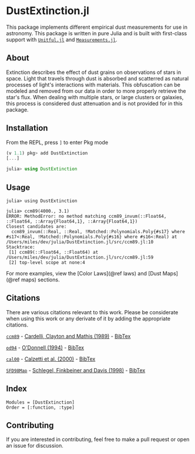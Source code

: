 # DustExtinction.jl

This package implements different empirical dust measurements for use in astronomy. This package is written in pure Julia and is built with first-class support with [`Unitful.jl`](https://github.com/painterqubits/unitful.jl) and [`Measurements.jl`](https://github.com/juliaphysics/measurements.jl).

## About
Extinction describes the effect of dust grains on observations of stars in space. Light that travels through dust is absorbed and scatterred as natural processes of light's interactions with materials. This obfuscation can be modeled and removed from our data in order to more properly retrieve the star's flux. When dealing with multiple stars, or large clusters or galaxies, this process is considered dust attenuation and is not provided for in this package.

## Installation

From the REPL, press `]` to enter Pkg mode

```julia
(v 1.1) pkg> add DustExtinction
[...]

julia> using DustExtinction
```

## Usage

```jldoctest
julia> using DustExtinction

julia> ccm89(4000., 3.1)
ERROR: MethodError: no method matching ccm89_invum(::Float64, ::Float64, ::Array{Float64,1}, ::Array{Float64,1})
Closest candidates are:
  ccm89_invum(::Real, ::Real, !Matched::Polynomials.Poly{#s17} where #s17<:Real, !Matched::Polynomials.Poly{#s16} where #s16<:Real) at /Users/miles/dev/julia/DustExtinction.jl/src/ccm89.jl:10
Stacktrace:
 [1] ccm89(::Float64, ::Float64) at /Users/miles/dev/julia/DustExtinction.jl/src/ccm89.jl:59
 [2] top-level scope at none:4

```

For more examples, view the [Color Laws](@ref laws) and [Dust Maps](@ref maps) sections.

## Citations

There are various citations relevant to this work. Please be considerate when using this work or any derivate of it by adding the appropriate citations.

[`ccm89`](@ref) - 
[Cardelli, Clayton and Mathis (1989)](https://ui.adsabs.harvard.edu/abs/1989ApJ...345..245C/abstract) - [BibTex](assets/ccm89.bib)

[`od94`](@ref) - [O'Donnell (1994)](https://ui.adsabs.harvard.edu/abs/1994ApJ...422..158O/abstract) - [BibTex](assets/od94.bib)

[`cal00`](@ref) - [Calzetti et al. (2000)](https://ui.adsabs.harvard.edu/abs/2000ApJ...533..682C/abstract) - [BibTex](assets/cal00.bib)

[`SFD98Map`](@ref) - [Schlegel, Finkbeiner and Davis (1998)](https://ui.adsabs.harvard.edu/abs/1998ApJ...500..525S/abstract) - [BibTex](assets/sfd98.bib)

## Index

```@index
Modules = [DustExtinction]
Order = [:function, :type]
```

## Contributing

If you are interested in contributing, feel free to make a pull request or open an issue for discussion.
